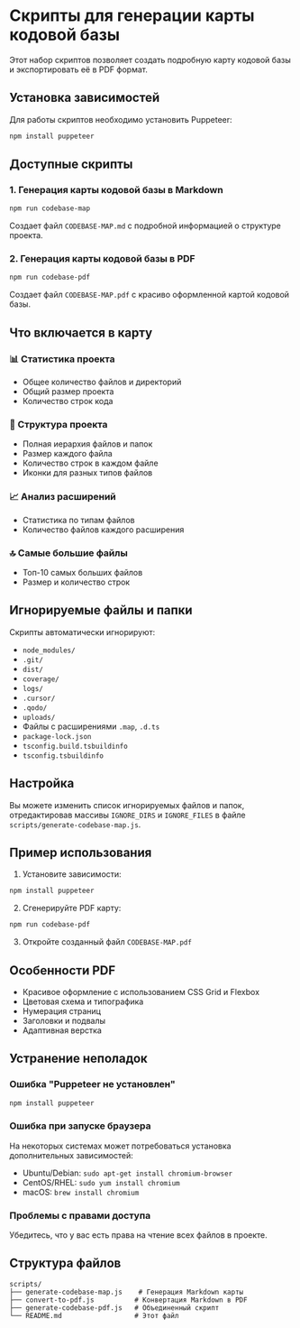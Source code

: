 # Скрипты для генерации карты кодовой базы

Этот набор скриптов позволяет создать подробную карту кодовой базы и экспортировать её в PDF формат.

## Установка зависимостей

Для работы скриптов необходимо установить Puppeteer:

```bash
npm install puppeteer
```

## Доступные скрипты

### 1. Генерация карты кодовой базы в Markdown

```bash
npm run codebase-map
```

Создает файл `CODEBASE-MAP.md` с подробной информацией о структуре проекта.

### 2. Генерация карты кодовой базы в PDF

```bash
npm run codebase-pdf
```

Создает файл `CODEBASE-MAP.pdf` с красиво оформленной картой кодовой базы.

## Что включается в карту

### 📊 Статистика проекта
- Общее количество файлов и директорий
- Общий размер проекта
- Количество строк кода

### 📁 Структура проекта
- Полная иерархия файлов и папок
- Размер каждого файла
- Количество строк в каждом файле
- Иконки для разных типов файлов

### 📈 Анализ расширений
- Статистика по типам файлов
- Количество файлов каждого расширения

### 🔝 Самые большие файлы
- Топ-10 самых больших файлов
- Размер и количество строк

## Игнорируемые файлы и папки

Скрипты автоматически игнорируют:
- `node_modules/`
- `.git/`
- `dist/`
- `coverage/`
- `logs/`
- `.cursor/`
- `.qodo/`
- `uploads/`
- Файлы с расширениями `.map`, `.d.ts`
- `package-lock.json`
- `tsconfig.build.tsbuildinfo`
- `tsconfig.tsbuildinfo`

## Настройка

Вы можете изменить список игнорируемых файлов и папок, отредактировав массивы `IGNORE_DIRS` и `IGNORE_FILES` в файле `scripts/generate-codebase-map.js`.

## Пример использования

1. Установите зависимости:
```bash
npm install puppeteer
```

2. Сгенерируйте PDF карту:
```bash
npm run codebase-pdf
```

3. Откройте созданный файл `CODEBASE-MAP.pdf`

## Особенности PDF

- Красивое оформление с использованием CSS Grid и Flexbox
- Цветовая схема и типографика
- Нумерация страниц
- Заголовки и подвалы
- Адаптивная верстка

## Устранение неполадок

### Ошибка "Puppeteer не установлен"
```bash
npm install puppeteer
```

### Ошибка при запуске браузера
На некоторых системах может потребоваться установка дополнительных зависимостей:
- Ubuntu/Debian: `sudo apt-get install chromium-browser`
- CentOS/RHEL: `sudo yum install chromium`
- macOS: `brew install chromium`

### Проблемы с правами доступа
Убедитесь, что у вас есть права на чтение всех файлов в проекте.

## Структура файлов

```
scripts/
├── generate-codebase-map.js    # Генерация Markdown карты
├── convert-to-pdf.js          # Конвертация Markdown в PDF
├── generate-codebase-pdf.js   # Объединенный скрипт
└── README.md                  # Этот файл
``` 